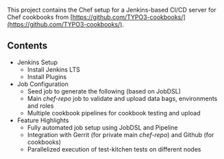 This project contains the Chef setup for a Jenkins-based CI/CD server for Chef cookbooks from [https://github.com/TYPO3-cookbooks/](https://github.com/TYPO3-cookbooks/).

## Contents

* Jenkins Setup
  - Install Jenkins LTS
  - Install Plugins
* Job Configuration
  - Seed job to generate the following (based on JobDSL)
  - Main _chef-repo_ job to validate and upload data bags, environments and roles
  - Multiple cookbook pipelines for cookbook testing and upload
* Feature Highlights
  - Fully automated job setup using JobDSL and Pipeline
  - Integration with Gerrit (for private main _chef-repo_) and Github (for cookbooks)
  - Parallelized execution of test-kitchen tests on different nodes
